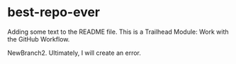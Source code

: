 # best-repo-ever

Adding some text to the README file. This is a Trailhead Module: Work with the GitHub Workflow.

NewBranch2. Ultimately, I will create an error.

